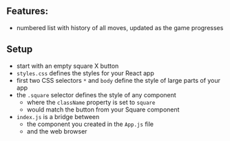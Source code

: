 ## Features:

- numbered list with history of all moves, updated as the game progresses

## Setup

- start with an empty square X button
- `styles.css` defines the styles for your React app
- first two CSS selectors `*` and `body` define the style of large parts of your app
- the `.square` selector defines the style of any component
  - where the `className` property is set to `square`
  - would match the button from your Square component
- `index.js` is a bridge between
  - the component you created in the `App.js` file
  - and the web browser

